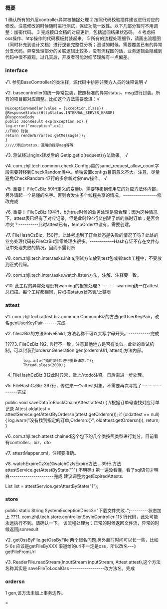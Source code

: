 

### 概要

1 确认所有的外层controller异常被捕捉处理
2 按照代码校验插件建议进行对应的修改。注意修改的时候随时进行测试，保证功能一致性。以下几部分暂时不用调整：加密代码。
3 完成接口文档的对应更新，包括返回结果状态码。
4 考虑把oss操作、http操作的代码模板封装起来。
5 所有的流程处理细节，请画出流程图（同时补充到设计文档）进行逻辑完整性分析；测试的时候，需要覆盖已有的异常分支代码。异常处理部分的关联逻辑比较多，没有流程图的话，业务逻辑会隐藏到代码中很不直观，过几天后，开发者可能对细节理解有一点偏差。

### interface

√1. 参见BaseController的类注释，源代码中排除非我方人员的注释说明   √


√2. basecontroller的统一异常包装，按照标准的异常status、msg进行封装。所有的项目都对应调整。比如这个方法需要改进：√

    @ExceptionHandler(value = {Exception.class})
    @ResponseStatus(HttpStatus.INTERNAL_SERVER_ERROR)
    @ResponseBody
    public JsonResult exp(Exception ex) {
    log.error("exception",ex);
    //TODO 封装
    return renderError(ex.getMessage());
    }
    /////添加status、通用的提示msg等等

√3. 测试经过nginx转发后的 GetIp.getIp(request)方法效果。 √

√4. com.zhjl.tech.common.check.Configs类的same_request_allow_count字段需要转移到CheckRandom类中。单独设置configs目前意义不大。注意，尽量避免CheckRandom 47行的多余新对象new操作。 √

√5. 重要！ FileCzBiz 59行定义的变量b，需要转移到使用它的对应方法体内部，另外请起一个易懂的名字。否则会发生多个线程共享的情况。-----------------修改完成

√6. 重要！ FileCzBiz 194行，b为true时候的业务处理是否合理；因为这种情况下，attest表已经有了对应记录，但是此时194行又创建了新的临时订单；是否会冲突？----------此时attest已有，tempOrder中没有，需要创建。

√7. FileHashCzBiz，150行。此处考虑到了订单状态是失败的情况了吗？此处的业务处理代码较FileCzBiz异常处理少很多。------------Hash存证不存在文件存证中处理失败的情况，因而不需判断

√8. com.zhjl.tech.inter.tasks.init.a,测试方法放到test包或者tech工程中，不要放到正式代码。 

√9. com.zhjl.tech.inter.tasks.watch.listen方法，注解、注释要一致。 

√10. 此工程的异常处理没有warning的报警处理？--------warning统一在attest总扫描。每个工程都相同，只扫描status状态表/上链表

### attest

√1. com.zhjl.tech.attest.biz.common.CommonBiz的方法getUserKeyPair，改名genUserKeyPair-------完成

√2. fileczBiz的方法SolveFaild, 方法名称不可以大写字母开头。-----------完成

????3. FileCzBiz 192, 言行不一致，注意其他地方是否有类似。此处的重试机制，可以封装到ordersnGeneration.gen(ordersnUrl, attest);方法内部。

            log.info("延时3秒后进行重新请求.");
            Thread.sleep(2000);

4. FileHashCzBiz 312此时异常，做上//todo注释。日后需进一步处理。

√5. FileHashCzBiz 267行，传进来一个attest对象，不需要再次寻找了----------------完成

  public void saveDataToBlockChain(Attest attest) {
      //根据订单号查找对应订单记录
      Attest oldattest = attestService.getAttestByOrdersn(attest.getOrdersn());
      if (oldattest == null) {
          log.warn("没有找到指定的订单,Ordersn:{}", oldattest.getOrdersn());
          return;
      }

√6. com.zhjl.tech.attest.chained这个包下的几个类按照类型进行划分，目前看有controller、biz、dto

√7. attestMapper.xml，注释要准确。

√8. watchExpireCzXq的watchCzIsExpire方法，39行.方法attestService.getAttestByState("1")  不明确:( 第一遍没看懂，看了sql语句才明白----------------------完成
  建议调整为getExpiredAttests.

   List<Attest> list = attestService.getAttestByState("1");

### store
public static String SystemExceptionDesc3="下载文件失败..";---------状态加上
???1. com.zhjl.tech.store.controller.SovleController 115 行代码，此处可能永远执行不到。请确认一下。
该流程处理为：正常的时候返回文件流，异常的时候返回jsonresult

√2. getOssByFile.getOssByFile 两个起名问题.另外超时时间可以长一些，比如5-6s
  应该是getFileByXXX
  渠道给的url不一定是oss，所以改名---》  getFileFromUrl

√3. ReaderFile.readStream(InputStream inputStream, Attest attest),这个方法名称其实是
  saveFileToLocalOss   -----------------改方法名，完成

### ordersn

1 gen,该方法未加上事务边界。


=
